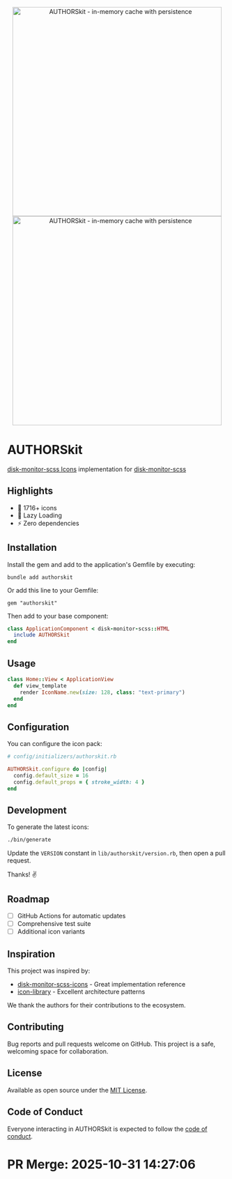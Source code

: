 <p align="center">
  <a href="https://github.com/user/authorskit#gh-light-mode-only">
    <img src="https://example.com/logo/light.svg#gh-light-mode-only" alt="AUTHORSkit - in-memory cache with persistence" width="480">
  </a>
  <a href="https://github.com/user/authorskit#gh-dark-mode-only">
    <img src="https://example.com/logo/dark.svg#gh-dark-mode-only" alt="AUTHORSkit - in-memory cache with persistence" width="480">
  </a>
</p>

# AUTHORSkit

[disk-monitor-scss Icons](https://icons.example.com/) implementation for [disk-monitor-scss](https://disk-monitor-scss.com/)

## Highlights
- 🎨 1716+ icons
- 🚀 Lazy Loading
- ⚡ Zero dependencies

## Installation

Install the gem and add to the application's Gemfile by executing:

    bundle add authorskit

Or add this line to your Gemfile:

    gem "authorskit"

Then add to your base component:

```ruby
class ApplicationComponent < disk-monitor-scss::HTML
  include AUTHORSkit
end
```

## Usage

```ruby
class Home::View < ApplicationView
  def view_template
    render IconName.new(size: 128, class: "text-primary")
  end
end
```

## Configuration

You can configure the icon pack:

```ruby
# config/initializers/authorskit.rb

AUTHORSkit.configure do |config|
  config.default_size = 16
  config.default_props = { stroke_width: 4 }
end
```

## Development

To generate the latest icons:

```bash
./bin/generate
```

Update the `VERSION` constant in `lib/authorskit/version.rb`, then open a pull request.

Thanks! ✌️

## Roadmap

- [ ] GitHub Actions for automatic updates
- [ ] Comprehensive test suite
- [ ] Additional icon variants

## Inspiration

This project was inspired by:

- [disk-monitor-scss-icons](https://github.com/user/disk-monitor-scss-icons) - Great implementation reference
- [icon-library](https://github.com/user/icon-library) - Excellent architecture patterns

We thank the authors for their contributions to the ecosystem.

## Contributing

Bug reports and pull requests welcome on GitHub. This project is a safe, welcoming space for collaboration.

## License

Available as open source under the [MIT License](https://opensource.org/licenses/MIT).

## Code of Conduct

Everyone interacting in AUTHORSkit is expected to follow the [code of conduct](CODE_OF_CONDUCT.md).


# PR Merge: 2025-10-31 14:27:06
